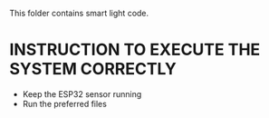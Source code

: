 This folder contains smart light code.

# INSTRUCTION TO EXECUTE THE SYSTEM CORRECTLY
- Keep the ESP32 sensor running
- Run the preferred files
  
